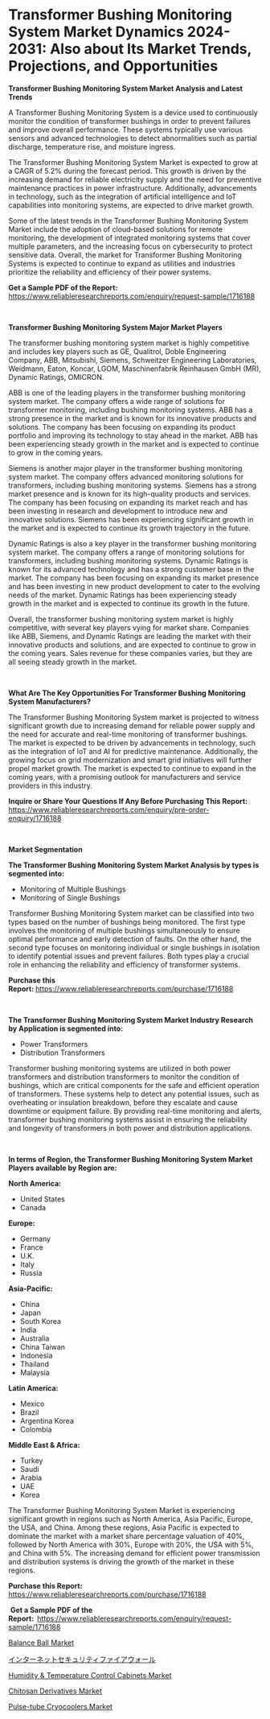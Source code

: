 <p><h1>Transformer Bushing Monitoring System Market Dynamics 2024-2031: Also about Its Market Trends, Projections, and Opportunities</h1></p><p><strong>Transformer Bushing Monitoring System Market Analysis and Latest Trends</strong></p>
<p><p>A Transformer Bushing Monitoring System is a device used to continuously monitor the condition of transformer bushings in order to prevent failures and improve overall performance. These systems typically use various sensors and advanced technologies to detect abnormalities such as partial discharge, temperature rise, and moisture ingress.</p><p>The Transformer Bushing Monitoring System Market is expected to grow at a CAGR of 5.2% during the forecast period. This growth is driven by the increasing demand for reliable electricity supply and the need for preventive maintenance practices in power infrastructure. Additionally, advancements in technology, such as the integration of artificial intelligence and IoT capabilities into monitoring systems, are expected to drive market growth.</p><p>Some of the latest trends in the Transformer Bushing Monitoring System Market include the adoption of cloud-based solutions for remote monitoring, the development of integrated monitoring systems that cover multiple parameters, and the increasing focus on cybersecurity to protect sensitive data. Overall, the market for Transformer Bushing Monitoring Systems is expected to continue to expand as utilities and industries prioritize the reliability and efficiency of their power systems.</p></p>
<p><strong>Get a Sample PDF of the Report:&nbsp;</strong> <a href="https://www.reliableresearchreports.com/enquiry/request-sample/1716188">https://www.reliableresearchreports.com/enquiry/request-sample/1716188</a></p>
<p>&nbsp;</p>
<p><strong>Transformer Bushing Monitoring System Major Market Players</strong></p>
<p><p>The transformer bushing monitoring system market is highly competitive and includes key players such as GE, Qualitrol, Doble Engineering Company, ABB, Mitsubishi, Siemens, Schweitzer Engineering Laboratories, Weidmann, Eaton, Koncar, LGOM, Maschinenfabrik Reinhausen GmbH (MR), Dynamic Ratings, OMICRON.</p><p>ABB is one of the leading players in the transformer bushing monitoring system market. The company offers a wide range of solutions for transformer monitoring, including bushing monitoring systems. ABB has a strong presence in the market and is known for its innovative products and solutions. The company has been focusing on expanding its product portfolio and improving its technology to stay ahead in the market. ABB has been experiencing steady growth in the market and is expected to continue to grow in the coming years.</p><p>Siemens is another major player in the transformer bushing monitoring system market. The company offers advanced monitoring solutions for transformers, including bushing monitoring systems. Siemens has a strong market presence and is known for its high-quality products and services. The company has been focusing on expanding its market reach and has been investing in research and development to introduce new and innovative solutions. Siemens has been experiencing significant growth in the market and is expected to continue its growth trajectory in the future.</p><p>Dynamic Ratings is also a key player in the transformer bushing monitoring system market. The company offers a range of monitoring solutions for transformers, including bushing monitoring systems. Dynamic Ratings is known for its advanced technology and has a strong customer base in the market. The company has been focusing on expanding its market presence and has been investing in new product development to cater to the evolving needs of the market. Dynamic Ratings has been experiencing steady growth in the market and is expected to continue its growth in the future.</p><p>Overall, the transformer bushing monitoring system market is highly competitive, with several key players vying for market share. Companies like ABB, Siemens, and Dynamic Ratings are leading the market with their innovative products and solutions, and are expected to continue to grow in the coming years. Sales revenue for these companies varies, but they are all seeing steady growth in the market.</p></p>
<p>&nbsp;</p>
<p><strong>What Are The Key Opportunities For Transformer Bushing Monitoring System Manufacturers?</strong></p>
<p><p>The Transformer Bushing Monitoring System market is projected to witness significant growth due to increasing demand for reliable power supply and the need for accurate and real-time monitoring of transformer bushings. The market is expected to be driven by advancements in technology, such as the integration of IoT and AI for predictive maintenance. Additionally, the growing focus on grid modernization and smart grid initiatives will further propel market growth. The market is expected to continue to expand in the coming years, with a promising outlook for manufacturers and service providers in this industry.</p></p>
<p><strong>Inquire or Share Your Questions If Any Before Purchasing This Report:</strong> <a href="https://www.reliableresearchreports.com/enquiry/pre-order-enquiry/1716188">https://www.reliableresearchreports.com/enquiry/pre-order-enquiry/1716188</a></p>
<p>&nbsp;</p>
<p><strong>Market Segmentation</strong></p>
<p><strong>The Transformer Bushing Monitoring System Market Analysis by types is segmented into:</strong></p>
<p><ul><li>Monitoring of Multiple Bushings</li><li>Monitoring of Single Bushings</li></ul></p>
<p><p>Transformer Bushing Monitoring System market can be classified into two types based on the number of bushings being monitored. The first type involves the monitoring of multiple bushings simultaneously to ensure optimal performance and early detection of faults. On the other hand, the second type focuses on monitoring individual or single bushings in isolation to identify potential issues and prevent failures. Both types play a crucial role in enhancing the reliability and efficiency of transformer systems.</p></p>
<p><strong>Purchase this Report:&nbsp;</strong><a href="https://www.reliableresearchreports.com/purchase/1716188">https://www.reliableresearchreports.com/purchase/1716188</a></p>
<p>&nbsp;</p>
<p><strong>The Transformer Bushing Monitoring System Market Industry Research by Application is segmented into:</strong></p>
<p><ul><li>Power Transformers</li><li>Distribution Transformers</li></ul></p>
<p><p>Transformer bushing monitoring systems are utilized in both power transformers and distribution transformers to monitor the condition of bushings, which are critical components for the safe and efficient operation of transformers. These systems help to detect any potential issues, such as overheating or insulation breakdown, before they escalate and cause downtime or equipment failure. By providing real-time monitoring and alerts, transformer bushing monitoring systems assist in ensuring the reliability and longevity of transformers in both power and distribution applications.</p></p>
<p>&nbsp;</p>
<p><strong>In terms of Region, the Transformer Bushing Monitoring System Market Players available by Region are:</strong></p>
<p>
    <p> <strong> North America: </strong>
        <ul>
            <li>United States</li>
            <li>Canada</li>
        </ul>
        </p> 
    <p> <strong> Europe: </strong>
        <ul>
            <li>Germany</li>
            <li>France</li>
            <li>U.K.</li>
            <li>Italy</li>
            <li>Russia</li>
        </ul>
        </p> 
    <p> <strong> Asia-Pacific: </strong>
        <ul>
            <li>China</li>
            <li>Japan</li>
            <li>South Korea</li>
            <li>India</li>
            <li>Australia</li>
            <li>China Taiwan</li>
            <li>Indonesia</li>
            <li>Thailand</li>
            <li>Malaysia</li>
        </ul>
        </p> 
    <p> <strong> Latin America: </strong>
        <ul>
            <li>Mexico</li>
            <li>Brazil</li>
            <li>Argentina Korea</li>
            <li>Colombia</li>
        </ul>
        </p> 
    <p> <strong> Middle East & Africa: </strong>
        <ul>
            <li>Turkey</li>
            <li>Saudi</li>
            <li>Arabia</li>
            <li>UAE</li>
            <li>Korea</li>
        </ul>
    </p>
    </p>
<p><p>The Transformer Bushing Monitoring System Market is experiencing significant growth in regions such as North America, Asia Pacific, Europe, the USA, and China. Among these regions, Asia Pacific is expected to dominate the market with a market share percentage valuation of 40%, followed by North America with 30%, Europe with 20%, the USA with 5%, and China with 5%. The increasing demand for efficient power transmission and distribution systems is driving the growth of the market in these regions.</p></p>
<p><strong>Purchase this Report: </strong><a href="https://www.reliableresearchreports.com/purchase/1716188">https://www.reliableresearchreports.com/purchase/1716188</a></p>
<p>&nbsp;<strong>Get a Sample PDF of the Report:&nbsp;&nbsp;</strong><a href="https://www.reliableresearchreports.com/enquiry/request-sample/1716188">https://www.reliableresearchreports.com/enquiry/request-sample/1716188</a></p>
<p><strong></strong></p>
<p><p><a href="https://github.com/jodemen/Market-Research-Report-List-1/blob/main/balance-ball-market.md">Balance Ball Market</a></p><p><a href="https://medium.com/@reyeshowell655/%E3%82%A4%E3%83%B3%E3%82%BF%E3%83%BC%E3%83%8D%E3%83%83%E3%83%88%E3%82%BB%E3%82%AD%E3%83%A5%E3%83%AA%E3%83%86%E3%82%A3%E3%83%95%E3%82%A1%E3%82%A4%E3%82%A2%E3%82%A6%E3%82%A9%E3%83%BC%E3%83%AB%E5%B8%82%E5%A0%B4%E8%A6%8F%E6%A8%A1-cagr-%E3%83%88%E3%83%AC%E3%83%B3%E3%83%892024-2030-96fa63e63378">インターネットセキュリティファイアウォール</a></p><p><a href="https://five-trouble-98a.notion.site/Humidity-Temperature-Control-Cabinets-Market-Provides-Detailed-Segmentation-of-this-Market-based-o-736e40ec05904929a23a13874fbc0150">Humidity & Temperature Control Cabinets Market</a></p><p><a href="https://view.publitas.com/reportprime-1/chitosan-derivatives-market-size-and-growth-market-segmentation-regional-and-country-breakdowns-and-market-trends-for-period-from-2024-2031/">Chitosan Derivatives Market</a></p><p><a href="https://butternut-bug-553.notion.site/Pulse-tube-Cryocoolers-Market-Size-Global-Industry-Overview-Market-Segmentation-and-Forecast-2024-41cf7abe502940bf95c9e902f05d212c">Pulse-tube Cryocoolers Market</a></p></p>